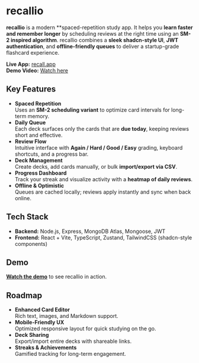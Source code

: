 # recallio

**recallio** is a modern **spaced-repetition study app. It helps you **learn faster and remember longer** by scheduling reviews at the right time using an **SM-2 inspired algorithm**. recallio combines a **sleek shadcn-style UI**, **JWT authentication**, and **offline-friendly queues** to deliver a startup-grade flashcard experience.

**Live App:** [recall.app](prod_link_here)  
**Demo Video:** [Watch here](demo_link_here)  

## Key Features

- **Spaced Repetition**  
  Uses an **SM-2 scheduling variant** to optimize card intervals for long-term memory.  
- **Daily Queue**  
  Each deck surfaces only the cards that are **due today**, keeping reviews short and effective.  
- **Review Flow**  
  Intuitive interface with **Again / Hard / Good / Easy** grading, keyboard shortcuts, and a progress bar.  
- **Deck Management**  
  Create decks, add cards manually, or bulk **import/export via CSV**.  
- **Progress Dashboard**  
  Track your streak and visualize activity with a **heatmap of daily reviews**.  
- **Offline & Optimistic**  
  Queues are cached locally; reviews apply instantly and sync when back online.  

## Tech Stack

- **Backend:** Node.js, Express, MongoDB Atlas, Mongoose, JWT  
- **Frontend:** React + Vite, TypeScript, Zustand, TailwindCSS (shadcn-style components)  

## Demo

**[Watch the demo](demo_link_here)** to see recallio in action.  

## Roadmap
- **Enhanced Card Editor**  
  Rich text, images, and Markdown support.  
- **Mobile-Friendly UX**  
  Optimized responsive layout for quick studying on the go.  
- **Deck Sharing**  
  Export/import entire decks with shareable links.  
- **Streaks & Achievements**  
  Gamified tracking for long-term engagement.  

